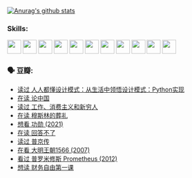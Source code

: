 
[![Anurag's github stats](https://github-readme-stats.vercel.app/api?username=w940853815)](https://github.com/anuraghazra/github-readme-stats)

### Skills:

<code><img height="32" src="https://cdn.jsdelivr.net/npm/simple-icons@v5/icons/python.svg"></code>
<code><img height="32" src="https://cdn.jsdelivr.net/npm/simple-icons@v5/icons/javascript.svg"></code>
<code><img height="32" src="https://cdn.jsdelivr.net/npm/simple-icons@v5/icons/django.svg"></code>
<code><img height="32" src="https://cdn.jsdelivr.net/npm/simple-icons@v5/icons/flask.svg"></code>
<code><img height="32" src="https://cdn.jsdelivr.net/npm/simple-icons@v5/icons/vuetify.svg"></code>
<code><img height="32" src="https://cdn.jsdelivr.net/npm/simple-icons@v5/icons/git.svg"></code>
<code><img height="32" src="https://cdn.jsdelivr.net/npm/simple-icons@v5/icons/docker.svg"></code>
<code><img height="32" src="https://cdn.jsdelivr.net/npm/simple-icons@v5/icons/postgresql.svg"></code>
<code><img height="32" src="https://cdn.jsdelivr.net/npm/simple-icons@v5/icons/elasticsearch.svg"></code>
<code><img height="32" src="https://cdn.jsdelivr.net/npm/simple-icons@v5/icons/macos.svg"></code>
<code><img height="32" src="https://cdn.jsdelivr.net/npm/simple-icons@v5/icons/linux.svg"></code>

### 🗣 豆瓣:

<!-- DOUBAN-ACTIVITIES:START -->
- [读过 人人都懂设计模式：从生活中领悟设计模式：Python实现](https://www.douban.com/people/136069238/status/3806334005/?_i=48117009)
- [在读 论中国](https://www.douban.com/people/136069238/status/3805671678/?_i=48117009)
- [读过 工作、消费主义和新穷人](https://www.douban.com/people/136069238/status/3803834644/?_i=48117009)
- [在读 穆斯林的葬礼](https://www.douban.com/people/136069238/status/3802824932/?_i=48117009)
- [想看 功勋‎ (2021)](https://www.douban.com/people/136069238/status/3802127044/?_i=48117009)
- [在读 回答不了](https://www.douban.com/people/136069238/status/3802078489/?_i=48117009)
- [读过 普京传](https://www.douban.com/people/136069238/status/3802076688/?_i=48117009)
- [在看 大明王朝1566‎ (2007)](https://www.douban.com/people/136069238/status/3800275133/?_i=48117009)
- [看过 普罗米修斯 Prometheus‎ (2012)](https://www.douban.com/people/136069238/status/3795487470/?_i=48117009)
- [想读 财务自由第一课](https://www.douban.com/people/136069238/status/3794955007/?_i=48117009)
<!-- DOUBAN-ACTIVITIES:END -->
<!--
**w940853815/w940853815** is a ✨ _special_ ✨ repository because its `README.md` (this file) appears on your GitHub profile.

Here are some ideas to get you started:

- 🔭 I’m currently working on ...
- 🌱 I’m currently learning ...
- 👯 I’m looking to collaborate on ...
- 🤔 I’m looking for help with ...
- 💬 Ask me about ...
- 📫 How to reach me: ...
- 😄 Pronouns: ...
- ⚡ Fun fact: ...
-->
